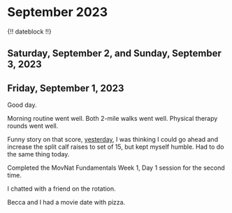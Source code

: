 # September 2023

{!! dateblock !!}

## Saturday, September 2, and Sunday, September 3, 2023

## Friday, September 1, 2023

Good day.

Morning routine went well. Both 2-mile walks went well. Physical therapy rounds went well.

Funny story on that score, [yesterday](/experiences/health-and-wellness/historical-summaries/202308/), I was thinking I could go ahead and increase the split calf raises to set of 15, but kept myself humble. Had to do the same thing today.

Completed the MovNat Fundamentals Week 1, Day 1 session for the second time.

I chatted with a friend on the rotation.

Becca and I had a movie date with pizza. 
